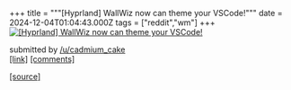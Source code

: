+++
title = """[Hyprland] WallWiz now can theme your VSCode!"""
date = 2024-12-04T01:04:43.000Z
tags = ["reddit","wm"]
+++
[![[Hyprland] WallWiz now can theme your VSCode!](https://external-preview.redd.it/MWZxMTRodDhlcTRlMTdQZx9ZuVXICqnJ9p5tvPXgTvp1X_1V1Eji_GduBfdc.png?width=640&crop=smart&auto=webp&s=7f3798a1314bde6d47d8078b94fbb945c37ed460 "[Hyprland] WallWiz now can theme your VSCode!")](https://www.reddit.com/r/unixporn/comments/1h63oxa/hyprland_wallwiz_now_can_theme_your_vscode/)

submitted by [/u/cadmium\_cake](https://www.reddit.com/user/cadmium_cake)  
[\[link\]](https://v.redd.it/7heqnpt8eq4e1) [\[comments\]](https://www.reddit.com/r/unixporn/comments/1h63oxa/hyprland_wallwiz_now_can_theme_your_vscode/)

[[source]](https://www.reddit.com/r/unixporn/comments/1h63oxa/hyprland_wallwiz_now_can_theme_your_vscode/)
